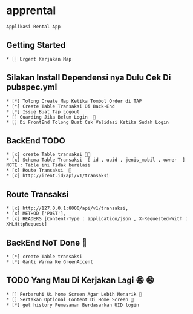 # apprental

    Applikasi Rental App 

## Getting Started

    * [] Urgent Kerjakan Map

## Silakan Install Dependensi nya Dulu Cek Di pubspec.yml

    * [*] Tolong Create Map Ketika Tombol Order di TAP
    * [*] Create Table Transaksi Di Back-End 
    * [*] Issue Buat Tap Logout
    * [] Guarding Jika Belum Login  🌝 
    * [] Di FrontEnd Tolong Buat Cek Validasi Ketika Sudah Login

## BackEnd TODO 
    * [x] create Table transaksi 🏩🚨
    * [x] Schema Table Transaksi  [ id , uuid , jenis_mobil , owner  ] NOTE : Table ini Tidak berelasi 
    * [x] Route Transaksi  🏩 
    * [x] http://irent.id/api/v1/transaksi

## Route Transaksi
    * [x] http://127.0.0.1:8000/api/v1/transaksi,
    * [x] METHOD ['POST'], 
    * [x] HEADERS [Content-Type : application/json , X-Requested-With : XMLHttpRequest]

## BackEnd NoT Done  🔧 
    * [*] create Table transaksi
    * [*] Ganti Warna Ke GreenAccent

## TODO Yang Mau Di Kerjakan Lagi :smile:  😄 
    * [] Perbaruhi Ui home Screen Agar Lebih Menarik 🏩 
    * [] Sertakan Optional Content Di Home Screen 🏩 
    * [*] get history Pemesanan Berdasarkan UID login
    
